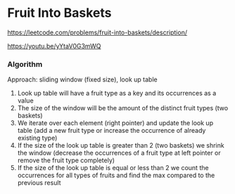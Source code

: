 # Fruit Into Baskets

https://leetcode.com/problems/fruit-into-baskets/description/

https://youtu.be/yYtaV0G3mWQ

### Algorithm
Approach: sliding window (fixed size), look up table

1) Look up table will have a fruit type as a key and its occurrences as a value
2) The size of the window will be the amount of the distinct fruit types (two baskets)
3) We iterate over each element (right pointer) and update the look up table (add a new fruit type or increase the occurrence of already existing type)
4) If the size of the look up table is greater than 2 (two baskets) we shrink the window (decrease the occurrences of a fruit type at left pointer or remove the fruit type completely)
5) If the size of the look up table is equal or less than 2 we count the occurrences for all types of fruits and find the max compared to the previous result